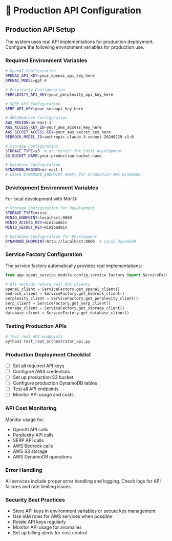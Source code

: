 # 🔑 Production API Configuration

## Production API Setup

The system uses real API implementations for production deployment. Configure the following environment variables for production use.

### Required Environment Variables

```bash
# OpenAI Configuration
OPENAI_API_KEY=your_openai_api_key_here
OPENAI_MODEL=gpt-4

# Perplexity Configuration  
PERPLEXITY_API_KEY=your_perplexity_api_key_here

# SERP API Configuration
SERP_API_KEY=your_serpapi_key_here

# AWS/Bedrock Configuration
AWS_REGION=us-east-1
AWS_ACCESS_KEY_ID=your_aws_access_key_here
AWS_SECRET_ACCESS_KEY=your_aws_secret_key_here
BEDROCK_MODEL_ID=anthropic.claude-3-sonnet-20240229-v1:0

# Storage Configuration
STORAGE_TYPE=s3  # or "minio" for local development
S3_BUCKET_NAME=your-production-bucket-name

# Database Configuration  
DYNAMODB_REGION=us-east-1
# Leave DYNAMODB_ENDPOINT empty for production AWS DynamoDB
```

### Development Environment Variables

For local development with MinIO:

```bash
# Storage Configuration for Development
STORAGE_TYPE=minio
MINIO_ENDPOINT=localhost:9000
MINIO_ACCESS_KEY=minioadmin
MINIO_SECRET_KEY=minioadmin

# Database Configuration for Development
DYNAMODB_ENDPOINT=http://localhost:8000  # Local DynamoDB
```

### Service Factory Configuration

The service factory automatically provides real implementations:

```python
from app.agent_service_module.config.service_factory import ServiceFactory

# All methods return real API clients
openai_client = ServiceFactory.get_openai_client()
bedrock_client = ServiceFactory.get_bedrock_client()
perplexity_client = ServiceFactory.get_perplexity_client()
serp_client = ServiceFactory.get_serp_client()
storage_client = ServiceFactory.get_storage_client()
database_client = ServiceFactory.get_database_client()
```

### Testing Production APIs

```python
# Test real API endpoints
python3 test_root_orchestrator_api.py
```

### Production Deployment Checklist

- [ ] Set all required API keys
- [ ] Configure AWS credentials
- [ ] Set up production S3 bucket
- [ ] Configure production DynamoDB tables
- [ ] Test all API endpoints
- [ ] Monitor API usage and costs

### API Cost Monitoring

Monitor usage for:
- OpenAI API calls
- Perplexity API calls  
- SERP API calls
- AWS Bedrock calls
- AWS S3 storage
- AWS DynamoDB operations

### Error Handling

All services include proper error handling and logging. Check logs for API failures and rate limiting issues.

### Security Best Practices

- Store API keys in environment variables or secure key management
- Use IAM roles for AWS services when possible
- Rotate API keys regularly
- Monitor API usage for anomalies
- Set up billing alerts for cost control 